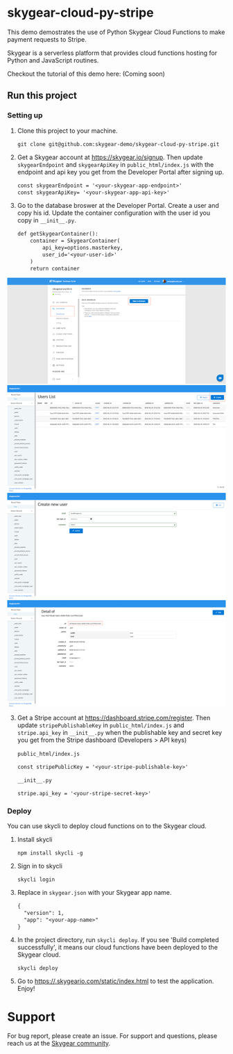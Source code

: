 # skygear-cloud-py-stripe

This demo demostrates the use of Python Skygear Cloud Functions to make payment requests to Stripe.

Skygear is a serverless platform that provides cloud functions hosting for Python and JavaScript routines. 

Checkout the tutorial of this demo here: (Coming soon)

## Run this project

### Setting up

1. Clone this project to your machine.

      ```
      git clone git@github.com:skygear-demo/skygear-cloud-py-stripe.git
      ```

2. Get a Skygear account at https://skygear.io/signup. Then update `skygearEndpoint` and `skygearApiKey` in `public_html/index.js` with the endpoint and api key you get from the Developer Portal after signing up.

      ```
      const skygearEndpoint = '<your-skygear-app-endpoint>'
      const skygearApiKey= '<your-skygear-app-api-key>'
      ```

3. Go to the database broswer at the Developer Portal. Create a user and copy his id. Update the container configuration with the user id you copy in `__init__.py`.

      ```
      def getSkygearContainer():
          container = SkygearContainer(
              api_key=options.masterkey,
              user_id='<your-user-id>'
          )
          return container
      ```

![](./img/database-broswer.png)
![](./img/user-table.png)
![](./img/create-new-user.png)
![](./img/get-user-id.png)

3. Get a Stripe account at https://dashboard.stripe.com/register. Then update `stripePublishableKey` in `public_html/index.js` and `stripe.api_key` in `__init__.py` when the publishable key and secret key you get from the Stripe dashboard (Developers > API keys)

      `public_html/index.js`
      ```
      const stripePublicKey = '<your-stripe-publishable-key>'
      ```

      `__init__.py`
      ```
      stripe.api_key = '<your-stripe-secret-key>'
      ```

### Deploy 

You can use skycli to deploy cloud functions on to the Skygear cloud.

1. Install skycli

      ```
      npm install skycli -g
      ```

2. Sign in to skycli
      ```
      skycli login
      ```

3. Replace <your-app-name> in `skygear.json` with your Skygear app name.
      ```
      {
        "version": 1,
        "app": "<your-app-name>"
      }
      ```

4. In the project directory, run `skycli deploy`. If you see 'Build completed successfully', it means our cloud functions have been deployed to the Skygear cloud.
      ```
      skycli deploy
      ```

5. Go to [https://<your-app-name>.skygeario.com/static/index.html](https://<your-app-name>.skygeario.com/static/index.html) to test the application. Enjoy!

# Support
For bug report, please create an issue. For support and questions, please reach us at the [Skygear community](https://discuss.skygear.io).
